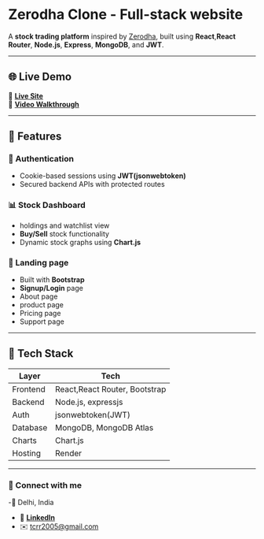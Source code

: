 # Zerodha Clone - Full-stack website

A **stock trading platform** inspired by [Zerodha](https://zerodha.com), built using **React**,**React Router**, **Node.js**, **Express**, **MongoDB**, and **JWT**.  

---

## 🌐 Live Demo

🔗 [**Live Site**](https://zerodha-clone-landing-page.onrender.com/)  
🎥 [**Video Walkthrough**](https://drive.google.com/file/d/1dw62D7fgk8D6uikNuiybqrj_RdZ91fUJ/view?usp=sharing)

---

## 🚀 Features

### 🧾 Authentication
- Cookie-based sessions using **JWT(jsonwebtoken)**
- Secured backend APIs with protected routes

### 📊 Stock Dashboard
- holdings and watchlist view
- **Buy/Sell** stock functionality
- Dynamic stock graphs using **Chart.js**

### 📱 Landing page
- Built with **Bootstrap**
- **Signup/Login** page
- About page
- product page
- Pricing page
- Support page

---

## 🔧 Tech Stack

| Layer        | Tech                                  |
|--------------|---------------------------------------|
| Frontend     | React,React Router, Bootstrap         |
| Backend      | Node.js, expressjs                    |
| Auth         | jsonwebtoken(JWT)                     |
| Database     | MongoDB, MongoDB Atlas                |
| Charts       | Chart.js                              |
| Hosting      | Render                                |

---

### 🔗 Connect with me

-📍 Delhi, India
- 💼 [**LinkedIn**](https://www.linkedin.com/in/rishabh-singh-0684882a6/)
- ✉️ tcrr2005@gmail.com
